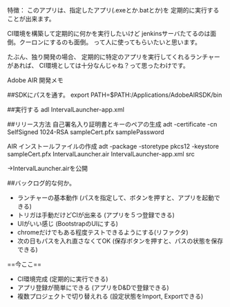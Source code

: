 特徴：
このアプリは、指定したアプリ(.exeとか.batとか)を
定期的に実行することが出来ます。

CI環境を構築して定期的に何かを実行したいけど
jenkinsサーバたてるのは面倒。クーロンにするのも面倒。
って人に使ってもらいたいと思います。

たぶん、独り開発の場合、
定期的に特定のアプリを実行してくれるランチャーがあれば、
CI環境としては十分なんじゃね？って思ったわけです。

Adobe AIR 開発メモ

##SDKにパスを通す。
export PATH=$PATH:/Applications/AdobeAIRSDK/bin

##実行する
adl IntervalLauncher-app.xml

##リリース方法
自己署名入り証明書とキーのペアの生成
adt -certificate -cn SelfSigned 1024-RSA sampleCert.pfx samplePassword

AIR インストールファイルの作成
adt -package -storetype pkcs12 -keystore sampleCert.pfx IntervalLauncher.air IntervalLauncher-app.xml src

→IntervalLauncher.airを公開

##バックログ的な何か。
* ランチャーの基本動作 (パスを指定して、ボタンを押すと、アプリを起動できる)
* トリガは手動だけどCIが出来る (アプリを５つ登録できる)
* UIがいい感じ (BootstrapのUIにする)
* chromeだけでもある程度テストできるようにする(リファクタ)
* 次の日もパスを入れ直さなくてOK (保存ボタンを押すと、パスの状態を保存できる)

==今ここ==

* CI環境完成 (定期的に実行できる)
* アプリ登録が簡単にできる (アプリをD&Dで登録できる)
* 複数プロジェクトで切り替えれる (設定状態をImport, Exportできる)